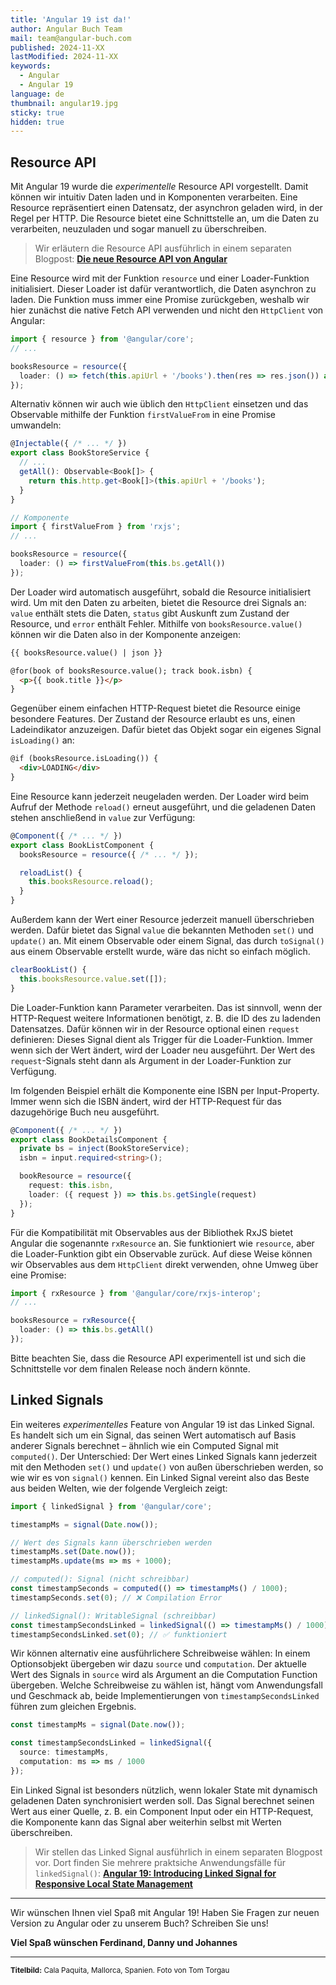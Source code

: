 ```yaml
---
title: 'Angular 19 ist da!'
author: Angular Buch Team
mail: team@angular-buch.com
published: 2024-11-XX
lastModified: 2024-11-XX
keywords:
  - Angular
  - Angular 19
language: de
thumbnail: angular19.jpg
sticky: true
hidden: true
---
```




## Resource API

Mit Angular 19 wurde die *experimentelle* Resource API vorgestellt.
Damit können wir intuitiv Daten laden und in Komponenten verarbeiten.
Eine Resource repräsentiert einen Datensatz, der asynchron geladen wird, in der Regel per HTTP.
Die Resource bietet eine Schnittstelle an, um die Daten zu verarbeiten, neuzuladen und sogar manuell zu überschreiben.

> Wir erläutern die Resource API ausführlich in einem separaten Blogpost:
> **[Die neue Resource API von Angular](/blog/2024-10-resource-api/)**

Eine Resource wird mit der Funktion `resource` und einer Loader-Funktion initialisiert.
Dieser Loader ist dafür verantwortlich, die Daten asynchron zu laden. Die Funktion muss immer eine Promise zurückgeben, weshalb wir hier zunächst die native Fetch API verwenden und nicht den `HttpClient` von Angular:

```ts
import { resource } from '@angular/core';
// ...

booksResource = resource({
  loader: () => fetch(this.apiUrl + '/books').then(res => res.json()) as Promise<Book[]>
});
```

Alternativ können wir auch wie üblich den `HttpClient` einsetzen und das Observable mithilfe der Funktion `firstValueFrom` in eine Promise umwandeln:

```ts
@Injectable({ /* ... */ })
export class BookStoreService {
  // ...
  getAll(): Observable<Book[]> {
    return this.http.get<Book[]>(this.apiUrl + '/books');
  }
}
```

```ts
// Komponente
import { firstValueFrom } from 'rxjs';
// ...

booksResource = resource({
  loader: () => firstValueFrom(this.bs.getAll())
});
```

Der Loader wird automatisch ausgeführt, sobald die Resource initialisiert wird.
Um mit den Daten zu arbeiten, bietet die Resource drei Signals an: `value` enthält stets die Daten, `status` gibt Auskunft zum Zustand der Resource, und `error` enthält Fehler.
Mithilfe von `booksResource.value()` können wir die Daten also in der Komponente anzeigen:

```html
{{ booksResource.value() | json }}

@for(book of booksResource.value(); track book.isbn) {
  <p>{{ book.title }}</p>
}
```

Gegenüber einem einfachen HTTP-Request bietet die Resource einige besondere Features.
Der Zustand der Resource erlaubt es uns, einen Ladeindikator anzuzeigen.
Dafür bietet das Objekt sogar ein eigenes Signal `isLoading()` an:

```html
@if (booksResource.isLoading()) {
  <div>LOADING</div>
}
```

Eine Resource kann jederzeit neugeladen werden. Der Loader wird beim Aufruf der Methode `reload()` erneut ausgeführt, und die geladenen Daten stehen anschließend in `value` zur Verfügung:

```ts
@Component({ /* ... */ })
export class BookListComponent {
  booksResource = resource({ /* ... */ });

  reloadList() {
    this.booksResource.reload();
  }
}
```

Außerdem kann der Wert einer Resource jederzeit manuell überschrieben werden.
Dafür bietet das Signal `value` die bekannten Methoden `set()` und `update()` an.
Mit einem Observable oder einem Signal, das durch `toSignal()` aus einem Observable erstellt wurde, wäre das nicht so einfach möglich.

```ts
clearBookList() {
  this.booksResource.value.set([]);
}
```

Die Loader-Funktion kann Parameter verarbeiten. Das ist sinnvoll, wenn der HTTP-Request weitere Informationen benötigt, z. B. die ID des zu ladenden Datensatzes.
Dafür können wir in der Resource optional einen `request` definieren: Dieses Signal dient als Trigger für die Loader-Funktion.
Immer wenn sich der Wert ändert, wird der Loader neu ausgeführt.
Der Wert des `request`-Signals steht dann als Argument in der Loader-Funktion zur Verfügung.

Im folgenden Beispiel erhält die Komponente eine ISBN per Input-Property.
Immer wenn sich die ISBN ändert, wird der HTTP-Request für das dazugehörige Buch neu ausgeführt.

```ts
@Component({ /* ... */ })
export class BookDetailsComponent {
  private bs = inject(BookStoreService);
  isbn = input.required<string>();

  bookResource = resource({
    request: this.isbn,
    loader: ({ request }) => this.bs.getSingle(request)
  });
}
```

Für die Kompatibilität mit Observables aus der Bibliothek RxJS bietet Angular die sogenannte `rxResource` an.
Sie funktioniert wie `resource`, aber die Loader-Funktion gibt ein Observable zurück.
Auf diese Weise können wir Observables aus dem `HttpClient` direkt verwenden, ohne Umweg über eine Promise:

```ts
import { rxResource } from '@angular/core/rxjs-interop';
// ...

booksResource = rxResource({
  loader: () => this.bs.getAll()
});
```


Bitte beachten Sie, dass die Resource API experimentell ist und sich die Schnittstelle vor dem finalen Release noch ändern könnte.



## Linked Signals

Ein weiteres *experimentelles* Feature von Angular 19 ist das Linked Signal.
Es handelt sich um ein Signal, das seinen Wert automatisch auf Basis anderer Signals berechnet – ähnlich wie ein Computed Signal mit `computed()`.
Der Unterschied: Der Wert eines Linked Signals kann jederzeit mit den Methoden `set()` und `update()` von außen überschrieben werden, so wie wir es von `signal()` kennen.
Ein Linked Signal vereint also das Beste aus beiden Welten, wie der folgende Vergleich zeigt:

```ts
import { linkedSignal } from '@angular/core';

timestampMs = signal(Date.now());

// Wert des Signals kann überschrieben werden
timestampMs.set(Date.now());
timestampMs.update(ms => ms + 1000);

// computed(): Signal (nicht schreibbar)
const timestampSeconds = computed(() => timestampMs() / 1000);
timestampSeconds.set(0); // ❌ Compilation Error

// linkedSignal(): WritableSignal (schreibbar)
const timestampSecondsLinked = linkedSignal(() => timestampMs() / 1000);
timestampSecondsLinked.set(0); // ✅ funktioniert
```

Wir können alternativ eine ausführlichere Schreibweise wählen: In einem Optionsobjekt übergeben wir dazu `source` und `computation`.
Der aktuelle Wert des Signals in `source` wird als Argument an die Computation Function übergeben.
Welche Schreibweise zu wählen ist, hängt vom Anwendungsfall und Geschmack ab, beide Implementierungen von `timestampSecondsLinked` führen zum gleichen Ergebnis.

```ts
const timestampMs = signal(Date.now());

const timestampSecondsLinked = linkedSignal({
  source: timestampMs,
  computation: ms => ms / 1000
});
```

Ein Linked Signal ist besonders nützlich, wenn lokaler State mit dynamisch geladenen Daten synchronisiert werden soll.
Das Signal berechnet seinen Wert aus einer Quelle, z. B. ein Component Input oder ein HTTP-Request, die Komponente kann das Signal aber weiterhin selbst mit Werten überschreiben.

> Wir stellen das Linked Signal ausführlich in einem separaten Blogpost vor. Dort finden Sie mehrere praktsiche Anwendungsfälle für `linkedSignal()`:
> **[Angular 19: Introducing Linked Signal for Responsive Local State Management](https://angular.schule/blog/2024-11-linked-signal)**



<hr>


Wir wünschen Ihnen viel Spaß mit Angular 19!
Haben Sie Fragen zur neuen Version zu Angular oder zu unserem Buch? Schreiben Sie uns!

**Viel Spaß wünschen
Ferdinand, Danny und Johannes**

<hr>

<small>**Titelbild:** Cala Paquita, Mallorca, Spanien. Foto von Tom Torgau</small>
